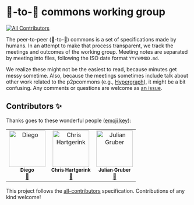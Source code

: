 # 🍐-to-🍐 commons working group
[![All Contributors](https://img.shields.io/badge/all_contributors-1-orange.svg?style=flat-square)](#contributors)

The peer-to-peer (🍐-to-🍐) commons is a set of specifications made by humans. In an attempt to make that process transparent, we track the meetings and outcomes of the working group. Meeting notes are separated by meeting into files, following the ISO date format `YYYYMMDD.md`. 

We realize these might not be the easiest to read, because minutes get messy sometime. Also, because the meetings sometimes include talk about other work related to the p2pcommons (e.g., [Hypergraph](https://github.com/hypergraph-xyz)), it might be a bit confusing. Any comments or questions are welcome as [an issue](https://github.com/p2pcommons/working-group/issues/new).

## Contributors ✨

Thanks goes to these wonderful people ([emoji key](https://allcontributors.org/docs/en/emoji-key)):

<!-- ALL-CONTRIBUTORS-LIST:START - Do not remove or modify this section -->
<!-- prettier-ignore -->
<table>
  <tr>
    <td align="center"><a href="http://dpaez.github.io/"><img src="https://avatars0.githubusercontent.com/u/837500?v=4" width="100px;" alt="Diego"/><br /><sub><b>Diego</b></sub></a><br /><a href="#ideas-dpaez" title="Ideas, Planning, & Feedback">🤔</a></td>
    <td align="center"><a href="https://chjh.nl"><img src="https://avatars0.githubusercontent.com/u/2946344?v=4" width="100px;" alt="Chris Hartgerink"/><br /><sub><b>Chris Hartgerink</b></sub></a><br /><a href="#ideas-chartgerink" title="Ideas, Planning, & Feedback">🤔</a></td>
    <td align="center"><a href="http://twitter.com/juliangruber/"><img src="https://avatars2.githubusercontent.com/u/10247?v=4" width="100px;" alt="Julian Gruber"/><br /><sub><b>Julian Gruber</b></sub></a><br /><a href="#ideas-juliangruber" title="Ideas, Planning, & Feedback">🤔</a></td>
  </tr>
</table>

<!-- ALL-CONTRIBUTORS-LIST:END -->

This project follows the [all-contributors](https://github.com/all-contributors/all-contributors) specification. Contributions of any kind welcome!